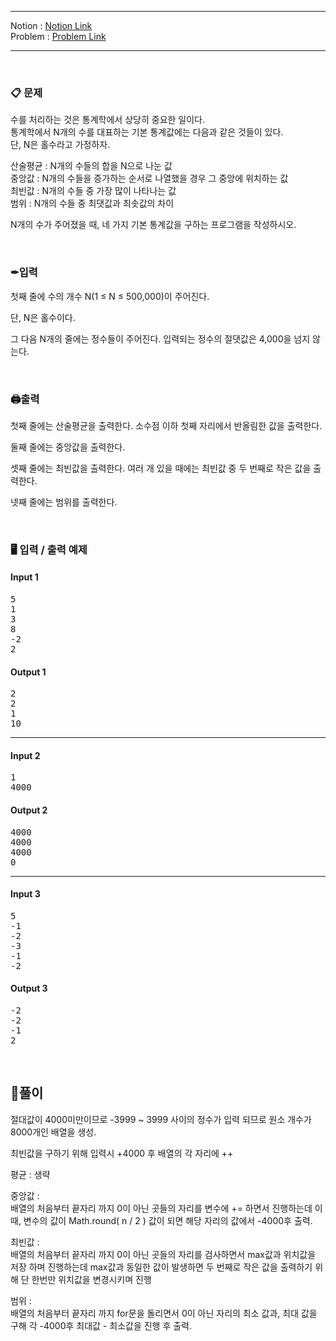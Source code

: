 
***
Notion : [Notion Link](https://west-pineapple-c4d.notion.site/3c748f47f4954cd3ac2064826b52208f)  
Problem : [Problem Link](https://www.acmicpc.net/problem/2108)
***



<br/>

### 📋 문제
수를 처리하는 것은 통계학에서 상당히 중요한 일이다.  
통계학에서 N개의 수를 대표하는 기본 통계값에는 다음과 같은 것들이 있다.  
단, N은 홀수라고 가정하자.  

산술평균 : N개의 수들의 합을 N으로 나눈 값  
중앙값 : N개의 수들을 증가하는 순서로 나열했을 경우 그 중앙에 위치하는 값  
최빈값 : N개의 수들 중 가장 많이 나타나는 값  
범위 : N개의 수들 중 최댓값과 최솟값의 차이  

N개의 수가 주어졌을 때, 네 가지 기본 통계값을 구하는 프로그램을 작성하시오.  

<br/>

### ✒입력

첫째 줄에 수의 개수 N(1 ≤ N ≤ 500,000)이 주어진다.  

단, N은 홀수이다.  

그 다음 N개의 줄에는 정수들이 주어진다. 입력되는 정수의 절댓값은 4,000을 넘지 않는다.  

<br/>

### 🖨출력

첫째 줄에는 산술평균을 출력한다. 소수점 이하 첫째 자리에서 반올림한 값을 출력한다.  

둘째 줄에는 중앙값을 출력한다.  

셋째 줄에는 최빈값을 출력한다. 여러 개 있을 때에는 최빈값 중 두 번째로 작은 값을 출력한다.  

넷째 줄에는 범위를 출력한다.  

<br/>

### 🖥 입력 / 출력 예제

#### Input 1
<pre>
5
1
3
8
-2
2
</pre>

#### Output 1
<pre>
2
2
1
10
</pre>

***

#### Input 2
<pre>
1
4000
</pre>

#### Output 2
<pre>
4000
4000
4000
0
</pre>

***

#### Input 3
<pre>
5
-1
-2
-3
-1
-2
</pre>

#### Output 3
<pre>
-2
-2
-1
2
</pre>

<br/>

## 🌈풀이

절대값이 4000미만이므로 -3999 ~ 3999 사이의 정수가 입력 되므로 원소 개수가 8000개인 배열을 생성.  

최빈값을 구하기 위해 입력시 +4000 후 배열의 각 자리에 ++  

평균 : 생략  

중앙값 :   
배열의 처음부터 끝자리 까지 0이 아닌 곳들의 자리를 변수에 += 하면서 진행하는데 이때, 변수의 값이 Math.round( n / 2 ) 값이 되면 해당 자리의 값에서 -4000후 출력.  

최빈값 :  
배열의 처음부터 끝자리 까지 0이 아닌 곳들의 자리를 검사하면서 max값과 위치값을 저장 하며 진행하는데 max값과 동일한 값이 발생하면 두 번째로 작은 값을 출력하기 위해 단 한번만 위치값을 변경시키며 진행  

범위 :  
배열의 처음부터 끝자리 까지 for문을 돌리면서 0이 아닌 자리의 최소 값과, 최대 값을 구해 각 -4000후 최대값 - 최소값을 진행 후 출력.  

